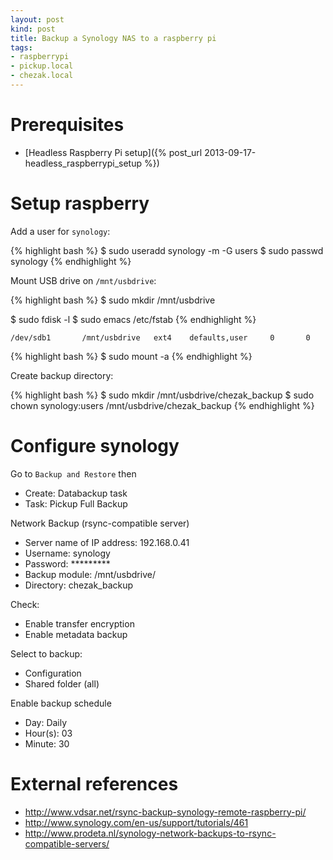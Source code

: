 ```yaml
---
layout: post
kind: post
title: Backup a Synology NAS to a raspberry pi
tags:
- raspberrypi
- pickup.local
- chezak.local
---
```


Prerequisites
=============

- [Headless Raspberry Pi setup]({% post_url 2013-09-17-headless_raspberrypi_setup %})


Setup raspberry
===============

Add a user for `synology`:

{% highlight bash %}
$ sudo useradd synology -m -G users
$ sudo passwd synology
{% endhighlight %}

Mount USB drive on `/mnt/usbdrive`:

{% highlight bash %}
$ sudo mkdir /mnt/usbdrive

$ sudo fdisk -l
$ sudo emacs /etc/fstab
{% endhighlight %}

```
/dev/sdb1       /mnt/usbdrive   ext4    defaults,user     0       0
```

{% highlight bash %}
$ sudo mount -a
{% endhighlight %}

Create backup directory:

{% highlight bash %}
$ sudo mkdir /mnt/usbdrive/chezak_backup
$ sudo chown synology:users /mnt/usbdrive/chezak_backup
{% endhighlight %}


Configure synology
==================

Go to `Backup and Restore` then

  - Create: Databackup task
  - Task: Pickup Full Backup

Network Backup (rsync-compatible server)

  - Server name of IP address: 192.168.0.41
  - Username: synology
  - Password: *********
  - Backup module: /mnt/usbdrive/
  - Directory: chezak_backup

Check:

  - Enable transfer encryption
  - Enable metadata backup

Select to backup:

  - Configuration
  - Shared folder (all)

Enable backup schedule

  - Day: Daily
  - Hour(s): 03
  - Minute: 30


External references
===================

- <http://www.vdsar.net/rsync-backup-synology-remote-raspberry-pi/>
- <http://www.synology.com/en-us/support/tutorials/461>
- <http://www.prodeta.nl/synology-network-backups-to-rsync-compatible-servers/>
